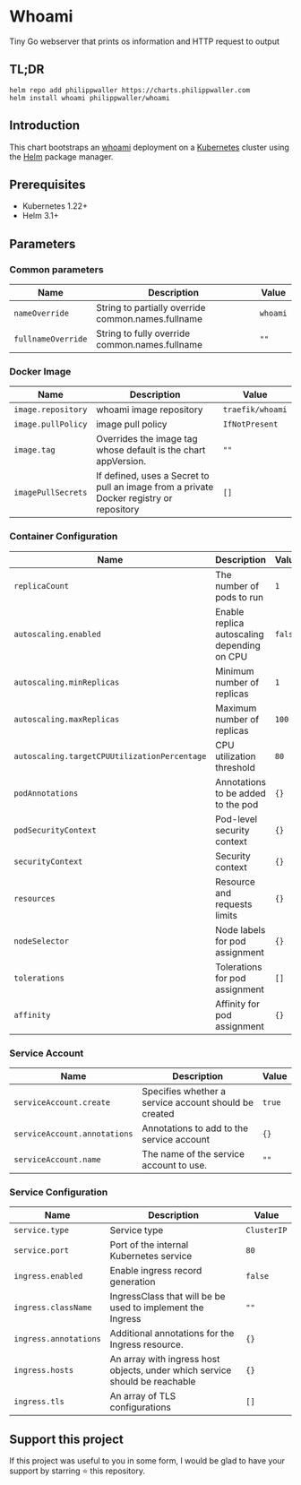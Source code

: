 # Whoami

Tiny Go webserver that prints os information and HTTP request to output


## TL;DR

```console
helm repo add philippwaller https://charts.philippwaller.com
helm install whoami philippwaller/whoami
```


## Introduction

This chart bootstraps an [whoami](https://github.com/traefik/whoami) deployment on a [Kubernetes](https://kubernetes.io) cluster using the [Helm](https://helm.sh) package manager.


## Prerequisites

- Kubernetes 1.22+
- Helm 3.1+


## Parameters

### Common parameters

| Name               | Description                                        | Value    |
| ------------------ | -------------------------------------------------- | -------- |
| `nameOverride`     | String to partially override common.names.fullname | `whoami` |
| `fullnameOverride` | String to fully override common.names.fullname     | `""`     |


### Docker Image

| Name               | Description                                                                             | Value            |
| ------------------ | --------------------------------------------------------------------------------------- | ---------------- |
| `image.repository` | whoami image repository                                                                 | `traefik/whoami` |
| `image.pullPolicy` | image pull policy                                                                       | `IfNotPresent`   |
| `image.tag`        | Overrides the image tag whose default is the chart appVersion.                          | `""`             |
| `imagePullSecrets` | If defined, uses a Secret to pull an image from a private Docker registry or repository | `[]`             |


### Container Configuration

| Name                                         | Description                                 | Value   |
| -------------------------------------------- | ------------------------------------------- | ------- |
| `replicaCount`                               | The number of pods to run                   | `1`     |
| `autoscaling.enabled`                        | Enable replica autoscaling depending on CPU | `false` |
| `autoscaling.minReplicas`                    | Minimum number of replicas                  | `1`     |
| `autoscaling.maxReplicas`                    | Maximum number of replicas                  | `100`   |
| `autoscaling.targetCPUUtilizationPercentage` | CPU utilization threshold                   | `80`    |
| `podAnnotations`                             | Annotations to be added to the pod          | `{}`    |
| `podSecurityContext`                         | Pod-level security context                  | `{}`    |
| `securityContext`                            | Security context                            | `{}`    |
| `resources`                                  | Resource and requests limits                | `{}`    |
| `nodeSelector`                               | Node labels for pod assignment              | `{}`    |
| `tolerations`                                | Tolerations for pod assignment              | `[]`    |
| `affinity`                                   | Affinity for pod assignment                 | `{}`    |


### Service Account

| Name                         | Description                                           | Value  |
| ---------------------------- | ----------------------------------------------------- | ------ |
| `serviceAccount.create`      | Specifies whether a service account should be created | `true` |
| `serviceAccount.annotations` | Annotations to add to the service account             | `{}`   |
| `serviceAccount.name`        | The name of the service account to use.               | `""`   |


### Service Configuration

| Name                  | Description                                                                 | Value       |
| --------------------- | --------------------------------------------------------------------------- | ----------- |
| `service.type`        | Service type                                                                | `ClusterIP` |
| `service.port`        | Port of the internal Kubernetes service                                     | `80`        |
| `ingress.enabled`     | Enable ingress record generation                                            | `false`     |
| `ingress.className`   | IngressClass that will be be used to implement the Ingress                  | `""`        |
| `ingress.annotations` | Additional annotations for the Ingress resource.                            | `{}`        |
| `ingress.hosts`       | An array with ingress host objects, under which service should be reachable | `{}`        |
| `ingress.tls`         | An array of TLS configurations                                              | `[]`        |


## Support this project
If this project was useful to you in some form, I would be glad to have your support by starring ⭐️ this repository.

